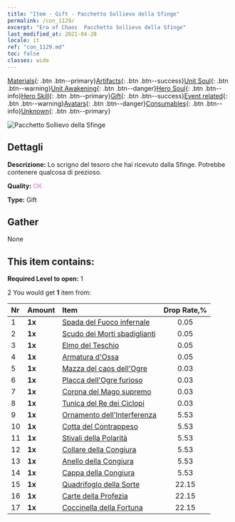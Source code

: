 ```yaml
---
title: "Item - Gift - Pacchetto Sollievo della Sfinge"
permalink: /con_1129/
excerpt: "Era of Chaos  Pacchetto Sollievo della Sfinge"
last_modified_at: 2021-04-28
locale: it
ref: "con_1129.md"
toc: false
classes: wide
---
```

 [Materials](/ItemsIT/){: .btn .btn--primary}[Artifacts](/ItemsIT/Artifacts/){: .btn .btn--success}[Unit Soul](/ItemsIT/UnitSoul/){: .btn .btn--warning}[Unit Awakening](/ItemsIT/UnitAwakening/){: .btn .btn--danger}[Hero Soul](/ItemsIT/HeroSoul/){: .btn .btn--info}[Hero Skill](/ItemsIT/HeroSkill/){: .btn .btn--primary}[Gift](/ItemsIT/Gift/){: .btn .btn--success}[Event related](/ItemsIT/Events/){: .btn .btn--warning}[Avatars](/ItemsIT/Avatars/){: .btn .btn--danger}[Consumables](/ItemsIT/Consumables/){: .btn .btn--info}[Unknown](/ItemsIT/Unknown/){: .btn .btn--primary}

 ![Pacchetto Sollievo della Sfinge](/images/t/i_907002.png)

## Dettagli
 **Descrizione:** Lo scrigno del tesoro che hai ricevuto dalla Sfinge. Potrebbe contenere qualcosa di prezioso.

 **Quality:** <span style="color: #DA70D6">OK</span>

 **Type:** Gift

## Gather

  None

## This item contains:

 **Required Level to open:** 1

 2 You would get **1** item  from:

  | Nr | Amount |     Item    | Drop Rate,% |
  |:---|:-------|:------------|:---------:|
  | 1 |  **1x** | [Spada del Fuoco infernale](/ItemsIT/art_121/) | 0.05 | 
  | 2 |  **1x** | [Scudo dei Morti sbadiglianti](/ItemsIT/art_122/) | 0.05 | 
  | 3 |  **1x** | [Elmo del Teschio](/ItemsIT/art_123/) | 0.05 | 
  | 4 |  **1x** | [Armatura d'Ossa](/ItemsIT/art_124/) | 0.05 | 
  | 5 |  **1x** | [Mazza del caos dell'Ogre](/ItemsIT/art_125/) | 0.03 | 
  | 6 |  **1x** | [Placca dell'Ogre furioso](/ItemsIT/art_126/) | 0.03 | 
  | 7 |  **1x** | [Corona del Mago supremo](/ItemsIT/art_127/) | 0.03 | 
  | 8 |  **1x** | [Tunica del Re dei Ciclopi](/ItemsIT/art_128/) | 0.03 | 
  | 9 |  **1x** | [Ornamento dell'Interferenza](/ItemsIT/art_118/) | 5.53 | 
  | 10 |  **1x** | [Cotta del Contrappeso](/ItemsIT/art_119/) | 5.53 | 
  | 11 |  **1x** | [Stivali della Polarità](/ItemsIT/art_120/) | 5.53 | 
  | 12 |  **1x** | [Collare della Congiura](/ItemsIT/art_115/) | 5.53 | 
  | 13 |  **1x** | [Anello della Congiura](/ItemsIT/art_116/) | 5.53 | 
  | 14 |  **1x** | [Cappa della Congiura](/ItemsIT/art_117/) | 5.53 | 
  | 15 |  **1x** | [Quadrifoglo della Sorte](/ItemsIT/art_109/) | 22.15 | 
  | 16 |  **1x** | [Carte della Profezia](/ItemsIT/art_110/) | 22.15 | 
  | 17 |  **1x** | [Coccinella della Fortuna](/ItemsIT/art_111/) | 22.15 | 
